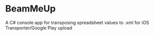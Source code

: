# BeamMeUp
A C# console app for transposing spreadsheet values to .xml for iOS Transporter/Google Play upload
